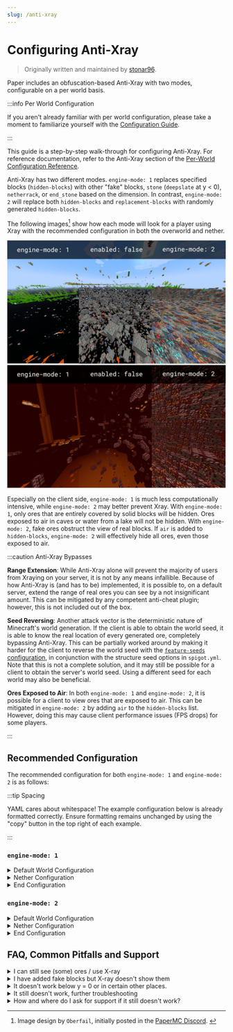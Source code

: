 ```yaml
---
slug: /anti-xray
---
```


# Configuring Anti-Xray

> Originally written and maintained by [stonar96](https://github.com/stonar96).

Paper includes an obfuscation-based Anti-Xray with two modes, configurable on a per world basis.

:::info Per World Configuration

If you aren't already familiar with per world configuration, please take a moment to familiarize
yourself with the [Configuration Guide](configuration.md).

:::

This guide is a step-by-step walk-through for configuring Anti-Xray. For reference documentation,
refer to the Anti-Xray section of the
[Per-World Configuration Reference](../reference/world-configuration.md#anti-xray).

Anti-Xray has two different modes. `engine-mode: 1` replaces specified blocks (`hidden-blocks`) with
other "fake" blocks, `stone` (`deepslate` at y < 0), `netherrack`, or `end_stone` based on the
dimension. In contrast, `engine-mode: 2` will replace both `hidden-blocks` and `replacement-blocks`
with randomly generated `hidden-blocks`.

The following images[^1] show how each mode will look for a player using Xray with the recommended
configuration in both the overworld and nether.

[^1]:
    Image design by `Oberfail`, initially posted in the
    [PaperMC Discord](https://discord.gg/papermc). ​

![Overworld Anti-Xray Comparison](assets/anti-xray-overworld.png)
![Nether Anti-Xray Comparison](assets/anti-xray-nether.png)

Especially on the client side, `engine-mode: 1` is much less computationally intensive, while
`engine-mode: 2` may better prevent Xray. With `engine-mode: 1`, only ores that are entirely covered
by solid blocks will be hidden. Ores exposed to air in caves or water from a lake will not be
hidden. With `engine-mode: 2`, fake ores obstruct the view of real blocks. If `air` is added to
`hidden-blocks`, `engine-mode: 2` will effectively hide all ores, even those exposed to air.

:::caution Anti-Xray Bypasses

**Range Extension**: While Anti-Xray alone will prevent the majority of users from Xraying on your
server, it is not by any means infallible. Because of how Anti-Xray is (and has to be) implemented,
it is possible to, on a default server, extend the range of real ores you can see by a not
insignificant amount. This can be mitigated by any competent anti-cheat plugin; however, this is not
included out of the box.

**Seed Reversing**: Another attack vector is the deterministic nature of Minecraft's world
generation. If the client is able to obtain the world seed, it is able to know the real location of
every generated ore, completely bypassing Anti-Xray. This can be partially worked around by making
it harder for the client to reverse the world seed with the
[`feature-seeds` configuration](../reference/world-configuration.md#feature-seeds), in conjunction
with the structure seed options in `spigot.yml`. Note that this is not a complete solution, and it
may still be possible for a client to obtain the server's world seed. Using a different seed for
each world may also be beneficial.

**Ores Exposed to Air**: In both `engine-mode: 1` and `engine-mode: 2`, it is possible for a client
to view ores that are exposed to air. This can be mitigated in `engine-mode: 2` by adding `air` to
the `hidden-blocks` list. However, doing this may cause client performance issues (FPS drops) for
some players.

:::

## Recommended Configuration

The recommended configuration for both `engine-mode: 1` and `engine-mode: 2` is as follows:

:::tip Spacing

YAML cares about whitespace! The example configuration below is already formatted correctly. Ensure
formatting remains unchanged by using the "copy" button in the top right of each example.

:::

### `engine-mode: 1`

<details>
  <summary>Default World Configuration</summary>

Replace the existing `anticheat.anti-xray` block in `paper-world-defaults.yml` with the following:

<!-- prettier-ignore -->
```yaml title="paper-world-defaults.yml"
anticheat:
  anti-xray:
    enabled: true
    engine-mode: 1
    hidden-blocks:
    # There's no chance to hide dungeon chests as they are entirely surrounded by air, but buried treasures will be hidden.
    - chest
    - coal_ore
    - deepslate_coal_ore
    - copper_ore
    - deepslate_copper_ore
    - raw_copper_block
    - diamond_ore
    - deepslate_diamond_ore
    - emerald_ore
    - deepslate_emerald_ore
    - gold_ore
    - deepslate_gold_ore
    - iron_ore
    - deepslate_iron_ore
    - raw_iron_block
    - lapis_ore
    - deepslate_lapis_ore
    - redstone_ore
    - deepslate_redstone_ore
    lava-obscures: false
    # As of 1.18 some ores are generated much higher.
    # Please adjust the max-block-height setting at your own discretion.
    # https://minecraft.fandom.com/wiki/Ore might be helpful.
    max-block-height: 64
    replacement-blocks:
    # The replacement-blocks list is not used in engine-mode: 1. Changing this will have no effect.
    - stone
    - oak_planks
    - deepslate
    update-radius: 2
    use-permission: false
```

</details>

<details>
  <summary>Nether Configuration</summary>

Copy and paste into your `paper-world.yml` within your nether world folder. See the
[Configuration Guide](configuration.md) for more information.

<!-- prettier-ignore -->
```yml title="world_nether/paper-world.yml"
anticheat:
  anti-xray:
    enabled: true
    engine-mode: 1
    hidden-blocks:
    - ancient_debris
    - nether_gold_ore
    - nether_quartz_ore
    lava-obscures: false
    max-block-height: 128
    replacement-blocks: []
    update-radius: 2
    use-permission: false
```

</details>

<details>
  <summary>End Configuration</summary>

Copy and paste into your `paper-world.yml` within your end world folder. See the
[Configuration Guide](configuration.md) for more information.

<!-- prettier-ignore -->
```yml title="world_the_end/paper-world.yml"
anticheat:
  anti-xray:
    enabled: false
```

</details>

### `engine-mode: 2`

<details>
  <summary>Default World Configuration</summary>

Replace the existing `anticheat.anti-xray` block in `paper-world-defaults.yml` with the following:

<!-- prettier-ignore -->
```yaml title="paper-world-defaults.yml"
anticheat:
  anti-xray:
    enabled: true
    engine-mode: 2
    hidden-blocks:
    # You can add air here such that many holes are generated.
    # This works well against cave finders but may cause client FPS drops for all players.
    - air
    - copper_ore
    - deepslate_copper_ore
    - raw_copper_block
    - diamond_ore
    - deepslate_diamond_ore
    - gold_ore
    - deepslate_gold_ore
    - iron_ore
    - deepslate_iron_ore
    - raw_iron_block
    - lapis_ore
    - deepslate_lapis_ore
    - redstone_ore
    - deepslate_redstone_ore
    lava-obscures: false
    # As of 1.18 some ores are generated much higher.
    # Please adjust the max-block-height setting at your own discretion.
    # https://minecraft.fandom.com/wiki/Ore might be helpful.
    max-block-height: 64
    replacement-blocks:
    # Chest is a tile entity and can't be added to hidden-blocks in engine-mode: 2.
    # But adding chest here will hide buried treasures, if max-block-height is increased.
    - chest
    - amethyst_block
    - andesite
    - budding_amethyst
    - calcite
    - coal_ore
    - deepslate_coal_ore
    - deepslate
    - diorite
    - dirt
    - emerald_ore
    - deepslate_emerald_ore
    - granite
    - gravel
    - oak_planks
    - smooth_basalt
    - stone
    - tuff
    update-radius: 2
    use-permission: false
```

</details>

<details>
  <summary>Nether Configuration</summary>

Copy and paste into your `paper-world.yml` within your nether world folder. See the
[Configuration Guide](configuration.md) for more information.

<!-- prettier-ignore -->
```yml title="world_nether/paper-world.yml"
anticheat:
  anti-xray:
    enabled: true
    engine-mode: 2
    hidden-blocks:
    # See note about air and possible client performance issues above.
    - air
    - ancient_debris
    - bone_block
    - glowstone
    - magma_block
    - nether_bricks
    - nether_gold_ore
    - nether_quartz_ore
    - polished_blackstone_bricks
    lava-obscures: false
    max-block-height: 128
    replacement-blocks:
    - basalt
    - blackstone
    - gravel
    - netherrack
    - soul_sand
    - soul_soil
    update-radius: 2
    use-permission: false
```

</details>

<details>
  <summary>End Configuration</summary>

Copy and paste into your `paper-world.yml` within your end world folder. See the
[Configuration Guide](configuration.md) for more information.

<!-- prettier-ignore -->
```yml title="world_the_end/paper-world.yml"
anticheat:
  anti-xray:
    enabled: false
```

</details>

## FAQ, Common Pitfalls and Support

<details>
  <summary>I can still see (some) ores / use X-ray</summary>

As described above, there are several reasons why you might still see (some) ores even though you
have enabled Anti-Xray:

* The ores are above the configured `max-block-height` value.
* Anti-Xray cannot hide ores exposed to air or other transparent blocks (in caves for example). In
  principle this is also the case for `engine-mode: 2`, however, usually the fake ores obstruct the
  view of real blocks. Hiding those exposed ores too requires additional plugins.
* The `use-permission` option is enabled and you have the Anti-Xray bypass permission or you have
  operator status.
* The block type is missing in the configured block lists. This can be the result of using an
  outdated configuration file.

</details>

<details>
  <summary>I have added fake blocks but X-ray doesn't show them</summary>

If you use `engine-mode: 2` and you have added fake blocks to the `hidden-blocks` list but you can't
see them in-game using X-ray, this can have the following reasons:

* The added block types are tile entities. Anti-Xray can hide (replace) tile entities (such as
  chests), provided that they are not exposed to air or other transparent blocks. However, Anti-Xray
  can't place tile entities as fake blocks into the chunk.
* The block is disabled in your client's X-ray mod or not shown by your X-ray resource pack.

</details>

<details>
  <summary>It doesn't work below y = 0 or in certain other places.</summary>

* Your configuration file is probably outdated and missing important blocks in the
  `replacement-blocks` list, such as `deepslate` or biome-specific blocks, such as `basalt`. You
  might also want to check if the `hidden-blocks` list includes all important ores and their
  `deepslate` variants.
* If it doesn't work above a certain y-level, check your `max-block-height` setting.

</details>

<details>
  <summary>It still doesn't work, further troubleshooting</summary>

* Make sure to always restart your server after making changes to the Anti-Xray configuration.
  Changes won't be applied automatically.
* Do not use the `/reload` command. To apply Anti-Xray configuration changes a restart is required.
* After restarting the server, verify that the configuration is applied correctly by inspecting the
  config sections with timings or spark.

</details>

<details>
  <summary>How and where do I ask for support if it still doesn't work?</summary>

If the above bullet points don't solve your problem or if you have further questions about
Anti-Xray, please don't hesitate to ask us on the [PaperMC Discord](https://discord.gg/papermc)
using the #paper-help channel. Please try to provide as much detail as possible about your problem.
"It doesn't work" isn't very helpful when asking for support. Describe what you want to achieve,
what you have tried, what you expect and what you observe. Ideally include a timings or spark link
and a picture what you observe in-game.

</details>
